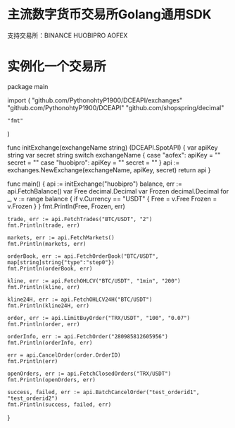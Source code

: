 # 主流数字货币交易所Golang通用SDK

支持交易所：BINANCE HUOBIPRO AOFEX

# 实例化一个交易所

package main

import (
	"github.com/PythonohtyP1900/DCEAPI/exchanges"
	"github.com/PythonohtyP1900/DCEAPI"
	"github.com/shopspring/decimal"

	"fmt"
)

func initExchange(exchangeName string) (DCEAPI.SpotAPI) {
	var apiKey string
	var secret string
	switch exchangeName {
	case "aofex":
		apiKey = ""
		secret = ""
	case "huobipro":
		apiKey = ""
		secret = ""
	}
	api := exchanges.NewExchange(exchangeName, apiKey, secret)
	return api
}

func main() {
	api := initExchange("huobipro")
	balance, err := api.FetchBalance()
	var Free decimal.Decimal
	var Frozen decimal.Decimal
	for _, v := range balance {
		if v.Currency == "USDT" {
			Free = v.Free
			Frozen = v.Frozen
		}
	}
	fmt.Println(Free, Frozen, err)

	trade, err := api.FetchTrades("BTC/USDT", "2")
	fmt.Println(trade, err)

	markets, err := api.FetchMarkets()
	fmt.Println(markets, err)

	orderBook, err := api.FetchOrderBook("BTC/USDT", map[string]string{"type":"step0"})
	fmt.Println(orderBook, err)

	kline, err := api.FetchOHLCV("BTC/USDT", "1min", "200")
	fmt.Println(kline, err)

	kline24H, err := api.FetchOHLCV24H("BTC/USDT")
	fmt.Println(kline24H, err)

	order, err := api.LimitBuyOrder("TRX/USDT", "100", "0.07")
	fmt.Println(order, err)

	orderInfo, err := api.FetchOrder("280985812605956")
	fmt.Println(orderInfo, err)

	err = api.CancelOrder(order.OrderID)
	fmt.Println(err)

	openOrders, err := api.FetchClosedOrders("TRX/USDT")
	fmt.Println(openOrders, err)

	success, failed, err := api.BatchCancelOrder("test_orderid1", "test_orderid2")
	fmt.Println(success, failed, err)

}